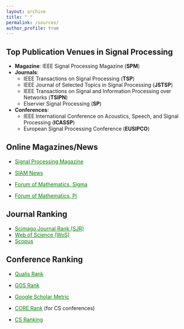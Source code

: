 ```yaml
---
layout: archive
title: " "
permalink: /sources/
author_profile: true
---
```



Top Publication Venues in Signal Processing
---
* **Magazine**: IEEE Signal Processing Magazine (**SPM**)
* **Journals**:
    - IEEE Transactions on Signal Processing (**TSP**)
    - IEEE Journal of Selected Topics in Signal Processing (**JSTSP**)
    - IEEE Transactions on Signal and Information Processing over Networks (**TSIPN**)
    - Elservier Signal Processing (**SP**)
* **Conferences**:
    - IEEE International Conference on Acoustics, Speech, and Signal Processing (**ICASSP**)
    - European Signal Processing Conference (**EUSIPCO**)

  
Online Magazines/News
---
* <a href="https://read.nxtbook.com/ieee/signal_processing/" style="color: green; text-decoration: underline; ">Signal Processing Magazine</a>
 
* <a href="https://www.siam.org/publications/siam-news/" style="color: green; text-decoration: underline; ">SIAM News</a>

* <a href="https://www.cambridge.org/core/journals/forum-of-mathematics-sigma" style="color: green; text-decoration: underline; ">Forum of Mathematics, Sigma</a>

* <a href="https://www.cambridge.org/core/journals/forum-of-mathematics-pi
" style="color: green; text-decoration: underline; ">Forum of Mathematics, Pi</a>



Journal Ranking
---

* <a href="https://www.scimagojr.com" style="color: green; text-decoration: underline; ">Scimago Journal Rank (SJR)</a>
* <a href="https://mjl.clarivate.com/home" style="color: green; text-decoration: underline; ">Web of Science (WoS)</a>     
* <a href="https://www.scopus.com/sources.uri?zone=TopNavBar&origin=AuthorProfile" style="color: green; text-decoration: underline; ">Scopus</a>   



Conference Ranking
---
* <a href="https://ppgcc.github.io/discentesPPGCC/en/qualis" style="color: green; text-decoration: underline; ">Qualis Rank</a>  

* <a href="https://scie.lcc.uma.es:8443/gii-grin-scie-rating/ratingSearch.jsf" style="color: green; text-decoration: underline; "> GGS Rank</a>   

* <a href="https://scholar.google.com.vn/citations?view_op=top_venues&hl=en&vq=eng" style="color: green; text-decoration: underline; ">Google Scholar Metric</a>

* <a href="http://portal.core.edu.au/conf-ranks/" style="color: green; text-decoration: underline; "> CORE Rank</a>  (for CS conferences)

* <a href="https://csrankings.org/" style="color: green; text-decoration: underline; ">CS Ranking</a>  






